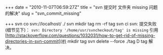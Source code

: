 +++
date = "2010-11-07T06:59:27Z"
title = "svn 提交时 文件夹 missing 问题的解决"
slug = "svn_commit_missing"

+++
    svn co svn://localhost/ ./
    svn mkdir tag
    rm -rf tag
    svn ci
svn: 提交失败(细节见下)：
`svn: Directory '/home/usr/svncheckout/tag' is missing`
引用[http://stackoverflow.com/questions/1032031/how-to-get-rid-of-missing-directories-in-svn-commit](#)
    mkdir tag
    svn delete --force ./tag
D tag
解决。

